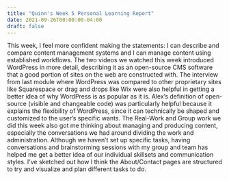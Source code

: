 ```yaml
---
title: "Quinn's Week 5 Personal Learning Report"
date: 2021-09-26T00:00:00-04:00
draft: false
---
```

This week, I feel more confident making the statements: I can describe and compare content management systems and I can manage content using established workflows.
The two videos we watched this week introduced WordPress in more detail, describing it as an open-source CMS software that a good portion of sites on the web are constructed with. 
The interview from last module where WordPress was compared to other proprietary sites like Squarespace or drag and drops like Wix were also helpful in getting a better idea of why WordPress is as popular as it is. 
Alex’s definition of open-source (visible and changeable code) was particularly helpful because it explains the flexibility of WordPress, since it can technically be shaped and customized to the user’s specific wants. 
The Real-Work and Group work we did this week also got me thinking about managing and producing content, especially the conversations we had around dividing the work and administration. Although we haven’t set up specific tasks, having conversations and brainstorming sessions with my group and team has helped me get a better idea of our individual skillsets and communication styles. I’ve sketched out how I think the About/Contact pages are structured to try and visualize and plan different tasks to do.
